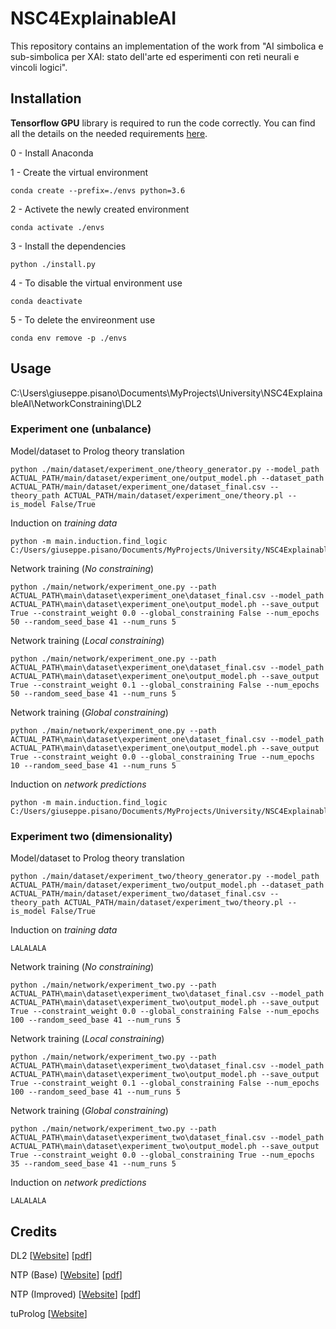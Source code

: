 # NSC4ExplainableAI

This repository contains an implementation of the work from "AI simbolica e sub-simbolica per XAI: stato dell'arte ed esperimenti con reti neurali e vincoli logici".

## Installation

**Tensorflow GPU** library is required to run the code correctly. You can find all the details on the needed requirements [here](https://www.tensorflow.org/install/gpu).

0 - Install Anaconda

1 - Create the virtual environment
    
    conda create --prefix=./envs python=3.6

2 - Activete the newly created environment
    
    conda activate ./envs

3 - Install the dependencies
    
    python ./install.py

4 - To disable the virtual environment use
    
    conda deactivate

5 - To delete the envireonment use

    conda env remove -p ./envs

## Usage

C:\Users\giuseppe.pisano\Documents\MyProjects\University\NSC4ExplainableAI\NetworkConstraining\DL2

### Experiment one (**unbalance**)

Model/dataset to Prolog theory translation

    python ./main/dataset/experiment_one/theory_generator.py --model_path ACTUAL_PATH/main/dataset/experiment_one/output_model.ph --dataset_path ACTUAL_PATH/main/dataset/experiment_one/dataset_final.csv --theory_path ACTUAL_PATH/main/dataset/experiment_one/theory.pl --is_model False/True

Induction on *training data* 

    python -m main.induction.find_logic C:/Users/giuseppe.pisano/Documents/MyProjects/University/NSC4ExplainableAI/main/config/experiment_one.conf

Network training (*No constraining*)

    python ./main/network/experiment_one.py --path ACTUAL_PATH\main\dataset\experiment_one\dataset_final.csv --model_path ACTUAL_PATH\main\dataset\experiment_one\output_model.ph --save_output True --constraint_weight 0.0 --global_constraining False --num_epochs 50 --random_seed_base 41 --num_runs 5

Network training (*Local constraining*)

    python ./main/network/experiment_one.py --path ACTUAL_PATH\main\dataset\experiment_one\dataset_final.csv --model_path ACTUAL_PATH\main\dataset\experiment_one\output_model.ph --save_output True --constraint_weight 0.1 --global_constraining False --num_epochs 50 --random_seed_base 41 --num_runs 5

Network training (*Global constraining*)

    python ./main/network/experiment_one.py --path ACTUAL_PATH\main\dataset\experiment_one\dataset_final.csv --model_path ACTUAL_PATH\main\dataset\experiment_one\output_model.ph --save_output True --constraint_weight 0.0 --global_constraining True --num_epochs 10 --random_seed_base 41 --num_runs 5

Induction on *network predictions*

    python -m main.induction.find_logic C:/Users/giuseppe.pisano/Documents/MyProjects/University/NSC4ExplainableAI/main/config/experiment_one.conf

### Experiment two (**dimensionality**)

Model/dataset to Prolog theory translation

    python ./main/dataset/experiment_two/theory_generator.py --model_path ACTUAL_PATH/main/dataset/experiment_two/output_model.ph --dataset_path ACTUAL_PATH/main/dataset/experiment_two/dataset_final.csv --theory_path ACTUAL_PATH/main/dataset/experiment_two/theory.pl --is_model False/True

Induction on *training data* 

    LALALALA

Network training (*No constraining*)

    python ./main/network/experiment_two.py --path ACTUAL_PATH\main\dataset\experiment_two\dataset_final.csv --model_path ACTUAL_PATH\main\dataset\experiment_two\output_model.ph --save_output True --constraint_weight 0.0 --global_constraining False --num_epochs 100 --random_seed_base 41 --num_runs 5

Network training (*Local constraining*)

    python ./main/network/experiment_two.py --path ACTUAL_PATH\main\dataset\experiment_two\dataset_final.csv --model_path ACTUAL_PATH\main\dataset\experiment_two\output_model.ph --save_output True --constraint_weight 0.1 --global_constraining False --num_epochs 100 --random_seed_base 41 --num_runs 5

Network training (*Global constraining*)

    python ./main/network/experiment_two.py --path ACTUAL_PATH\main\dataset\experiment_two\dataset_final.csv --model_path ACTUAL_PATH\main\dataset\experiment_two\output_model.ph --save_output True --constraint_weight 0.0 --global_constraining True --num_epochs 35 --random_seed_base 41 --num_runs 5

Induction on *network predictions*

    LALALALA

## Credits

DL2 [[Website](https://www.sri.inf.ethz.ch/publications/fischer2019dl2)] [[pdf](https://files.sri.inf.ethz.ch/website/papers/icml19-dl2.pdf)]

NTP (Base) [[Website](https://github.com/uclmr/ntp)] [[pdf](https://arxiv.org/abs/1705.11040)]

NTP (Improved) [[Website](https://github.com/Michiel29/ntp-release)] [[pdf](https://arxiv.org/abs/1906.06805)]

tuProlog [[Website](http://apice.unibo.it/xwiki/bin/view/Tuprolog/WebHome)]
